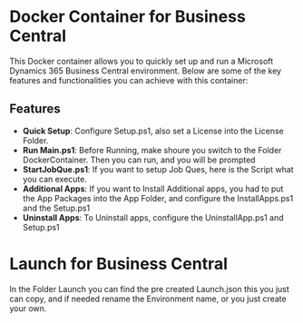 # Docker Container for Business Central

This Docker container allows you to quickly set up and run a Microsoft Dynamics 365 Business Central environment. Below are some of the key features and functionalities you can achieve with this container:

## Features

- **Quick Setup**: Configure Setup.ps1, also set a License into the License Folder.
- **Run Main.ps1**: Before Running, make shoure you switch to the Folder DockerContainer. Then you can run, and you will be prompted
- **StartJobQue.ps1**: If you want to setup Job Ques, here is the Script what you can execute.
- **Additional Apps**: If you want to Install Additional apps, you had to put the App Packages into the App Folder, and configure the InstallApps.ps1 and the Setup.ps1
- **Uninstall Apps**: To Uninstall apps, configure the UninstallApp.ps1 and Setup.ps1

# Launch for Business Central
In the Folder Launch you can find the pre created Launch.json this you just can copy, and if needed rename the Environment name, or you just create your own.